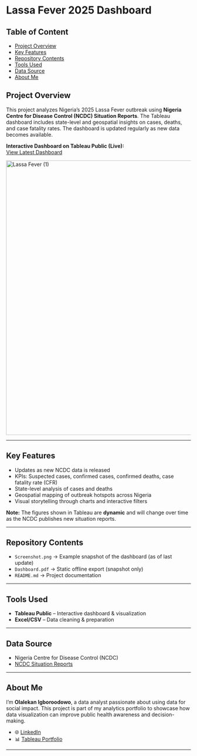 # Lassa Fever 2025 Dashboard

## Table of Content
- [Project Overview](project-overview)
- [Key Features](key-features)
- [Repository Contents](repository-contents)
- [Tools Used](tools-used)
- [Data Source](data-source)
- [About Me](about-me)
  
## Project Overview
This project analyzes Nigeria’s 2025 Lassa Fever outbreak using **Nigeria Centre for Disease Control (NCDC) Situation Reports**. The Tableau dashboard includes state-level and geospatial insights on cases, deaths, and case fatality rates. The dashboard is updated regularly as new data becomes available.

 **Interactive Dashboard on Tableau Public (Live):**  
 [View Latest Dashboard](https://public.tableau.com/app/profile/olalekan.igboroodowo/viz/LassaFever2025/LassaFever)

<img width="999" height="749" alt="Lassa Fever (1)" src="https://github.com/user-attachments/assets/d6742b99-8afe-4648-9582-9d3fe5387936" />


---

##  Key Features
- Updates as new NCDC data is released  
- KPIs: Suspected cases, confirmed cases, confirmed deaths, case fatality rate (CFR)  
- State-level analysis of cases and deaths  
- Geospatial mapping of outbreak hotspots across Nigeria  
- Visual storytelling through charts and interactive filters  

 **Note:** The figures shown in Tableau are **dynamic** and will change over time as the NCDC publishes new situation reports.  

---

## Repository Contents
- `Screenshot.png` → Example snapshot of the dashboard (as of last update)  
- `Dashboard.pdf` → Static offline export (snapshot only)  
- `README.md` → Project documentation  

---

##  Tools Used
- **Tableau Public** – Interactive dashboard & visualization  
- **Excel/CSV** – Data cleaning & preparation   

---

##  Data Source
- Nigeria Centre for Disease Control (NCDC)  
-  [NCDC Situation Reports](https://ncdc.gov.ng/diseases/sitreps/?cat=5&name=An%20update%20of%20Lassa%20fever%20outbreak%20in%20Nigeria)

---

##  About Me
I’m **Olalekan Igboroodowo**, a data analyst passionate about using data for social impact. This project is part of my analytics portfolio to showcase how data visualization can improve public health awareness and decision-making.  

- 🌐 [LinkedIn](https://www.linkedin.com/in/olalekan-igboroodowo/)  
- 📊 [Tableau Portfolio](https://public.tableau.com/app/profile/olalekan.igboroodowo)  

---
